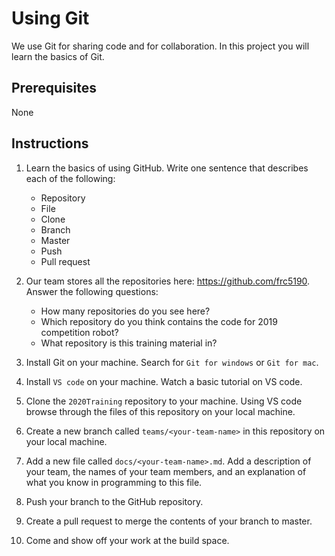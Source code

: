 # Using Git

We use Git for sharing code and for collaboration. In this project you will learn the basics of Git.

## Prerequisites

None

## Instructions

1. Learn the basics of using GitHub. Write one sentence that describes each of the following:
    - Repository
    - File
    - Clone
    - Branch
    - Master
    - Push
    - Pull request

2. Our team stores all the repositories here: https://github.com/frc5190. Answer the following questions:
    - How many repositories do you see here?
    - Which repository do you think contains the code for 2019 competition robot?
    - What repository is this training material in?

3. Install Git on your machine. Search for `Git for windows` or `Git for mac`.

4. Install `VS code` on your machine. Watch a basic tutorial on VS code.

5. Clone the `2020Training` repository to your machine. Using VS code browse through the files of this repository on your local machine.

6. Create a new branch called `teams/<your-team-name>` in this repository on your local machine.

7. Add a new file called `docs/<your-team-name>.md`. Add a description of your team, the names of your team members, and an explanation of what you know in programming to this file.

8. Push your branch to the GitHub repository.

9. Create a pull request to merge the contents of your branch to master.

10. Come and show off your work at the build space.
